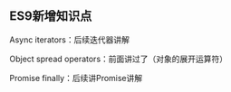 ## ES9新增知识点

Async iterators：后续迭代器讲解

Object spread operators：前面讲过了（对象的展开运算符）

Promise finally：后续讲Promise讲解
